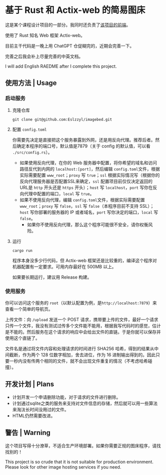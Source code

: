 # 基于 Rust 和 Actix-web 的简易图床

这是某个课程设计项目的一部分。我同时还负责了[该项目的前端](https://github.com/Eslzzyl/graduate-info-frontend)。

使用了 Rust 知名 Web 框架 Actix-web。

目前主干代码是一晚上用 ChatGPT 仓促糊完的，近期会完善一下。

完善之后我会补上尽量完善的中英文档。

I will add English RAEDME after I complete this project.

## 使用方法 | Usage

### 启动服务

1. 克隆仓库

    ```shell
    git clone git@github.com:Eslzzyl/imagebed.git
    ```

2. 配置 `config.toml`

    你需要先决定是直接把这个服务暴露到外网，还是用反向代理。推荐后者。然后确定本程序的端口号，默认值是7879（关于 config 的默认值，可以看 `./src/config.rs`）。

    - 如果使用反向代理，在你的 Web 服务器中配置，将你希望的域名和访问路径反代到内网的 `localhost:[port]`，然后编辑 `config.toml`文件，根据实际需要配置 `www_root`；`proxy` 写 `true`；`ssl` 根据实际情况写（根据你的反向代理服务器是否配置SSL来确定，`ssl` 配置项目前仅仅决定返回的URL是 `http` 开头还是 `https` 开头）；`host` 写 `localhost`，`port` 写你在反向代理中配置的端口，`local` 写 `true`。
    - 如果不使用反向代理，编辑 `config.toml`文件，根据实际需要配置 `www_root`；`proxy` 写 `false`，`ssl` 写 `false`（本程序目前不支持 SSL）；`host` 写你部署的服务器的 IP 或者域名，`port` 写你决定的端口，`local` 写 `false`。
      - 如果你不使用反向代理，那么这个程序可能很不安全，请你权衡风险。

3. 运行

    ```shell
    cargo run
    ```

    程序本身没多少行代码，但 Actix-web 框架还是比较重的，编译这个程序对机器配置有一定要求。可用内存最好在 500MB 以上。

    如果要长期运行，建议用 Release 构建。

### 使用服务

你可以访问这个服务的 `root`（以默认配置为例，是`http://localhost:7879`）来查看一个简单的导航页。

上传文件：向 `/upload` 发送一个 POST 请求，携带要上传的文件，最好一个请求只传一个文件，我没有测试过传多个文件能不能用，根据我写代码时的感觉，估计是不能的。然后服务在这个请求的响应中会给出文件的直链。于是你就可以保存并使用这个直链了。

文件名是通过将文件内容和处理请求的时间进行 SHA256 哈希，得到的结果从中间截断，作为两个 128 位数字相加，舍去进位，作为 16 进制输出得到的。因此只要一秒内没有传两个相同的文件，就不会出现文件重复的情况（不考虑哈希碰撞）。

## 开发计划 | Plans

- 计划开发一个申请删除功能，对于请求的文件进行删除。
- 计划通过sqlite之类的服务来支持对文件信息的存储，然后就可以用一些算法来淘汰长时间没用过的文件。
- HTML仍然需要改进。

## 警告 | Warning

这个项目写得十分潦草，不适合生产环境部署。如果你需要正规的图床程序，请找找别的！

This project is so crude that it is not suitable for production environment. Please look for other image hosting services if you need.